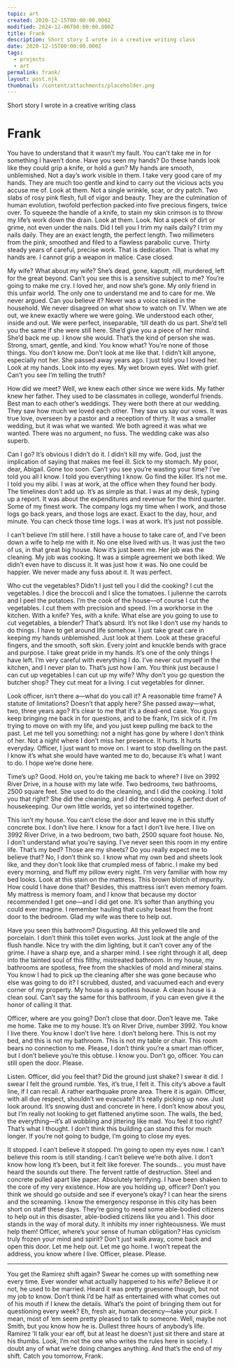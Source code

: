```yaml
---
topic: art
created: 2020-12-15T00:00:00.000Z
modified: 2024-12-06T00:00:00.000Z
title: Frank
description: Short story I wrote in a creative writing class
date: 2020-12-15T00:00:00.000Z
tags:
  - projects
  - art
permalink: frank/
layout: post.njk
thumbnail: /content/attachments/placeholder.png
---
```


Short story I wrote in a creative writing class

# Frank

You have to understand that it wasn’t my fault. You can’t take me in for something I haven’t done. Have you seen my hands? Do these hands look like they could grip a knife, or hold a gun? My hands are smooth, unblemished. Not a day’s work visible in them. I take very good care of my hands. They are much too gentle and kind to carry out the vicious acts you accuse me of. Look at them. Not a single wrinkle, scar, or dry patch. Two slabs of rosy pink flesh, full of vigor and beauty. They are the culmination of human evolution, twofold perfection packed into five precious fingers, twice over. To squeeze the handle of a knife, to stain my skin crimson is to throw my life’s work down the drain. Look at them. Look. Not a speck of dirt or grime, not even under the nails. Did I tell you I trim my nails daily? I trim my nails daily. They are an exact length, the perfect length. Two millimeters from the pink, smoothed and filed to a flawless parabolic curve. Thirty steady years of careful, precise work. That is dedication. That is what my hands are. I cannot grip a weapon in malice. Case closed.

My wife? What about my wife? She’s dead, gone, kaputt, nill, murdered, left for the great beyond. Can’t you see this is a sensitive subject to me? You’re going to make me cry. I loved her, and now she’s gone. My only friend in this unfair world. The only one to understand me and to care for me. We never argued. Can you believe it? Never was a voice raised in the household. We never disagreed on what show to watch on TV. When we ate out, we knew exactly where we were going. We understood each other, inside and out. We were perfect, inseparable, ‘till death do us part. She’d tell you the same if she were still here. She’d give you a piece of her mind. She’d back me up. I know she would. That’s the kind of person she was. Strong, smart, gentle, and kind. You know what? You’re none of those things. You don’t know me. Don’t look at me like that. I didn’t kill anyone, especially not her. She passed away years ago. I just told you I loved her. Look at my hands. Look into my eyes. My wet brown eyes. Wet with grief. Can’t you see I’m telling the truth?

How did we meet? Well, we knew each other since we were kids. My father knew her father. They used to be classmates in college, wonderful friends. Best man to each other’s weddings. They were both there at our wedding. They saw how much we loved each other. They saw us say our vows. It was true love, overseen by a pastor and a reception of thirty. It was a smaller wedding, but it was what we wanted. We both agreed it was what we wanted. There was no argument, no fuss. The wedding cake was also superb.

Can I go? It’s obvious I didn’t do it. I didn’t kill my wife. God, just the implication of saying that makes me feel ill. Sick to my stomach. My poor, dear, Abigail. Gone too soon. Can’t you see you’re wasting your time? I’ve told you all I know. I told you everything I know. Go find the killer. It’s not me. I told you my alibi. I was at work, at the office when they found her body. The timelines don’t add up. It’s as simple as that. I was at my desk, typing up a report. It was about the expenditures and revenue for the third quarter. Some of my finest work. The company logs my time when I work, and those logs go back years, and those logs are exact. Exact to the day, hour, and minute. You can check those time logs. I was at work. It’s just not possible.

I can’t believe I’m still here. I still have a house to take care of, and I’ve been down a wife to help me with it. No one else lived with us. It was just the two of us, in that great big house. Now it’s just been me. Her job was the cleaning. My job was cooking. It was a simple agreement we both liked. We didn’t even have to discuss it. It was just how it was. No one could be happier. We never made any fuss about it. It was perfect.

Who cut the vegetables? Didn’t I just tell you I did the cooking? I cut the vegetables. I dice the broccoli and I slice the tomatoes. I julienne the carrots and I peel the potatoes. I’m the cook of the house—of course I cut the vegetables. I cut them with precision and speed. I’m a workhorse in the kitchen. With a knife? Yes, with a knife. What else are you going to use to cut vegetables, a blender? That’s absurd. It’s not like I don’t use my hands to do things. I have to get around life somehow. I just take great care in keeping my hands unblemished. Just look at them. Look at these graceful fingers, and the smooth, soft skin. Every joint and knuckle bends with grace and purpose. I take great pride in my hands. It’s one of the only things I have left. I’m very careful with everything I do. I’ve never cut myself in the kitchen, and I never plan to. That’s just how I am. You think just because I can cut up vegetables I can cut up my wife? Why don’t you go question the butcher shop? They cut meat for a living. I cut vegetables for dinner.

Look officer, isn’t there a—what do you call it? A reasonable time frame? A statute of limitations? Doesn’t that apply here? She passed away—what, two, three years ago? It’s clear to me that it’s a dead-end case. You guys keep bringing me back in for questions, and to be frank, I’m sick of it. I’m trying to move on with my life, and you just keep pulling me back to the past. Let me tell you something: not a night has gone by where I don’t think of her. Not a night where I don’t miss her presence. It hurts. It hurts everyday. Officer, I just want to move on. I want to stop dwelling on the past. I know it’s what she would have wanted me to do, because it’s what I want to do. I hope we’re done here.

Time’s up? Good. Hold on, you’re taking me back to where? I live on 3992 River Drive, in a house with my late wife. Two bedrooms, two bathrooms, 2500 square feet. She used to do the cleaning, and I did the cooking. I told you that right? She did the cleaning, and I did the cooking. A perfect duet of housekeeping. Our own little worlds, yet so intertwined together.

This isn’t my house. You can’t close the door and leave me in this stuffy concrete box. I don’t live here. I know for a fact I don’t live here. I live on 3992 River Drive, in a two bedroom, two bath, 2500 square foot house. No, I don’t understand what you’re saying. I’ve never seen this room in my entire life. That’s my bed? Those are my sheets? Do you really expect me to believe that? No, I don’t think so. I know what my own bed and sheets look like, and they don’t look like that crumpled mess of fabric. I make my bed every morning, and fluff my pillow every night. I’m very familiar with how my bed looks. Look at this stain on the mattress. This brown blotch of impurity. How could I have done that? Besides, this mattress isn’t even memory foam. My mattress is memory foam, and I know that because my doctor recommended I get one—and I did get one. It’s softer than anything you could ever imagine. I remember hauling that cushy beast from the front door to the bedroom. Glad my wife was there to help out.

Have you seen this bathroom? Disgusting. All this yellowed tile and porcelain. I don’t think this toilet even works. Just look at the angle of the flush handle. Nice try with the dim lighting, but it can’t cover any of the grime. I have a sharp eye, and a sharper mind. I see right through it all, deep into the tainted soul of this filthy, mistreated bathroom. In my house, my bathrooms are spotless, free from the shackles of mold and mineral stains. You know I had to pick up the cleaning after she was gone because who else was going to do it? I scrubbed, dusted, and vacuumed each and every corner of my property. My house is a spotless house. A clean house is a clean soul. Can’t say the same for this bathroom, if you can even give it the honor of calling it that.

Officer, where are you going? Don’t close that door. Don’t leave me. Take me home. Take me to my house. It’s on River Drive, number 3992. You know I live there. You know I don’t live here. I don’t belong here. This is not my bed, and this is not my bathroom. This is not my table or chair. This room bears no connection to me. Please, I don’t think you’re a smart man officer, but I don’t believe you’re this obtuse. I know you. Don’t go, officer. You can still open the door. Please.

Listen. Officer, did you feel that? Did the ground just shake? I swear it did. I swear I felt the ground rumble. Yes, it’s true, I felt it. This city’s above a fault line, if I can recall. A rather earthquake prone area. There it is again. Officer, with all due respect, shouldn’t we evacuate? It’s really picking up now. Just look around. It’s snowing dust and concrete in here. I don’t know about you, but I’m really not looking to get flattened anytime soon. The walls, the bed, the everything—it’s all wobbling and jittering like mad. You feel it too right? That’s what I thought. I don’t think this building can stand this for much longer. If you’re not going to budge, I’m going to close my eyes.

It stopped. I can’t believe it stopped. I’m going to open my eyes now. I can’t believe this room is still standing. I can’t believe we’re both alive. I don’t know how long it’s been, but it felt like forever. The sounds… you must have heard the sounds out there. The fervent rattle of destruction. Steel and concrete pulled apart like paper. Absolutely terrifying. I have been shaken to the core of my very existence. How are you holding up, officer? Don’t you think we should go outside and see if everyone’s okay? I can hear the sirens and the screaming. I know the emergency response in this city has been short on staff these days. They’re going to need some able-bodied citizens to help out in this disaster, able-bodied citizens like you and I. This door stands in the way of moral duty. It inhibits my inner righteousness. We must help them! Officer, where’s your sense of human obligation? Has cynicism truly frozen your mind and spirit? Don’t just walk away, come back and open this door. Let me help out. Let me go home. I won’t repeat the address, you know where I live. Officer, please. Please.

---

You get the Ramirez shift again? Swear he comes up with something new every time. Ever wonder what actually happened to his wife? Believe it or not, he used to be married. Heard it was pretty gruesome though, but not my job to know. Don’t think I’d be half as entertained with what comes out of his mouth if I knew the details.
What’s the point of bringing them out for questioning every week? Eh, fresh air, human decency—take your pick. I mean, most of ‘em seem pretty pleased to talk to someone. Well, maybe not Smith, but you know how he is. Dullest three hours of anybody’s life. Ramirez ’ll talk your ear off, but at least he doesn’t just sit there and stare at his thumbs. Look, I’m not the one who writes the rules here in society. I doubt any of what we’re doing changes anything. And that’s the end of my shift. Catch you tomorrow, Frank.
